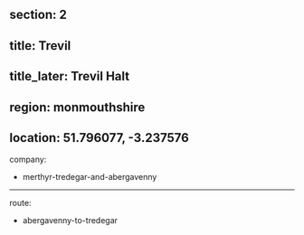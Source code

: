section: 2
----
title: Trevil
----
title_later: Trevil Halt
----
region: monmouthshire
----
location: 51.796077, -3.237576
----
company:
- merthyr-tredegar-and-abergavenny
----
route:
- abergavenny-to-tredegar
